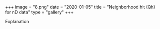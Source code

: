 +++
image = "8.png"
date = "2020-01-05"
title = "Neighborhood hit (Qh) for nD data"
type = "gallery"
+++

Explanation